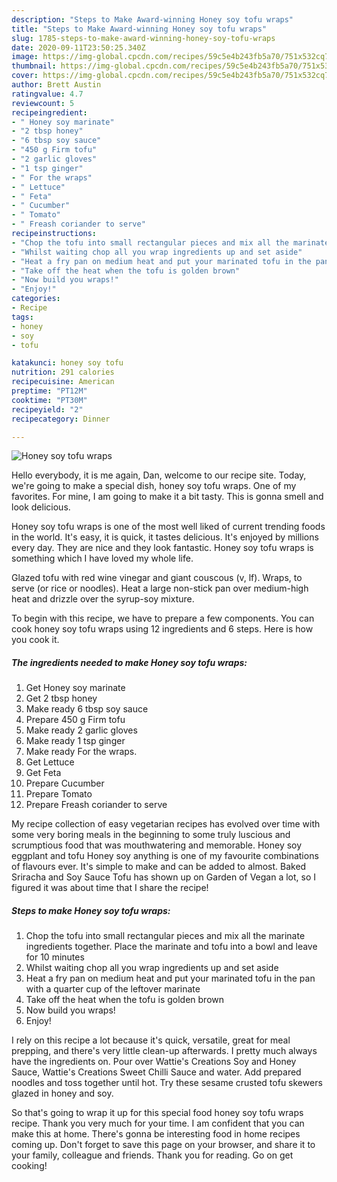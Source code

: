 ```yaml
---
description: "Steps to Make Award-winning Honey soy tofu wraps"
title: "Steps to Make Award-winning Honey soy tofu wraps"
slug: 1785-steps-to-make-award-winning-honey-soy-tofu-wraps
date: 2020-09-11T23:50:25.340Z
image: https://img-global.cpcdn.com/recipes/59c5e4b243fb5a70/751x532cq70/honey-soy-tofu-wraps-recipe-main-photo.jpg
thumbnail: https://img-global.cpcdn.com/recipes/59c5e4b243fb5a70/751x532cq70/honey-soy-tofu-wraps-recipe-main-photo.jpg
cover: https://img-global.cpcdn.com/recipes/59c5e4b243fb5a70/751x532cq70/honey-soy-tofu-wraps-recipe-main-photo.jpg
author: Brett Austin
ratingvalue: 4.7
reviewcount: 5
recipeingredient:
- " Honey soy marinate"
- "2 tbsp honey"
- "6 tbsp soy sauce"
- "450 g Firm tofu"
- "2 garlic gloves"
- "1 tsp ginger"
- " For the wraps"
- " Lettuce"
- " Feta"
- " Cucumber"
- " Tomato"
- " Freash coriander to serve"
recipeinstructions:
- "Chop the tofu into small rectangular pieces and mix all the marinate ingredients together. Place the marinate and tofu into a bowl and leave for 10 minutes"
- "Whilst waiting chop all you wrap ingredients up and set aside"
- "Heat a fry pan on medium heat and put your marinated tofu in the pan with a quarter cup of the leftover marinate"
- "Take off the heat when the tofu is golden brown"
- "Now build you wraps!"
- "Enjoy!"
categories:
- Recipe
tags:
- honey
- soy
- tofu

katakunci: honey soy tofu 
nutrition: 291 calories
recipecuisine: American
preptime: "PT12M"
cooktime: "PT30M"
recipeyield: "2"
recipecategory: Dinner

---
```



![Honey soy tofu wraps](https://img-global.cpcdn.com/recipes/59c5e4b243fb5a70/751x532cq70/honey-soy-tofu-wraps-recipe-main-photo.jpg)

Hello everybody, it is me again, Dan, welcome to our recipe site. Today, we're going to make a special dish, honey soy tofu wraps. One of my favorites. For mine, I am going to make it a bit tasty. This is gonna smell and look delicious.

Honey soy tofu wraps is one of the most well liked of current trending foods in the world. It's easy, it is quick, it tastes delicious. It's enjoyed by millions every day. They are nice and they look fantastic. Honey soy tofu wraps is something which I have loved my whole life.

Glazed tofu with red wine vinegar and giant couscous (v, lf). Wraps, to serve (or rice or noodles). Heat a large non-stick pan over medium-high heat and drizzle over the syrup-soy mixture.


To begin with this recipe, we have to prepare a few components. You can cook honey soy tofu wraps using 12 ingredients and 6 steps. Here is how you cook it.

<!--inarticleads1-->

##### The ingredients needed to make Honey soy tofu wraps:

1. Get  Honey soy marinate
1. Get 2 tbsp honey
1. Make ready 6 tbsp soy sauce
1. Prepare 450 g Firm tofu
1. Make ready 2 garlic gloves
1. Make ready 1 tsp ginger
1. Make ready  For the wraps.
1. Get  Lettuce
1. Get  Feta
1. Prepare  Cucumber
1. Prepare  Tomato
1. Prepare  Freash coriander to serve


My recipe collection of easy vegetarian recipes has evolved over time with some very boring meals in the beginning to some truly luscious and scrumptious food that was mouthwatering and memorable. Honey soy eggplant and tofu Honey soy anything is one of my favourite combinations of flavours ever. It&#39;s simple to make and can be added to almost. Baked Sriracha and Soy Sauce Tofu has shown up on Garden of Vegan a lot, so I figured it was about time that I share the recipe! 

<!--inarticleads2-->

##### Steps to make Honey soy tofu wraps:

1. Chop the tofu into small rectangular pieces and mix all the marinate ingredients together. Place the marinate and tofu into a bowl and leave for 10 minutes
1. Whilst waiting chop all you wrap ingredients up and set aside
1. Heat a fry pan on medium heat and put your marinated tofu in the pan with a quarter cup of the leftover marinate
1. Take off the heat when the tofu is golden brown
1. Now build you wraps!
1. Enjoy!


I rely on this recipe a lot because it&#39;s quick, versatile, great for meal prepping, and there&#39;s very little clean-up afterwards. I pretty much always have the ingredients on. Pour over Wattie&#39;s Creations Soy and Honey Sauce, Wattie&#39;s Creations Sweet Chilli Sauce and water. Add prepared noodles and toss together until hot. Try these sesame crusted tofu skewers glazed in honey and soy. 

So that's going to wrap it up for this special food honey soy tofu wraps recipe. Thank you very much for your time. I am confident that you can make this at home. There's gonna be interesting food in home recipes coming up. Don't forget to save this page on your browser, and share it to your family, colleague and friends. Thank you for reading. Go on get cooking!
